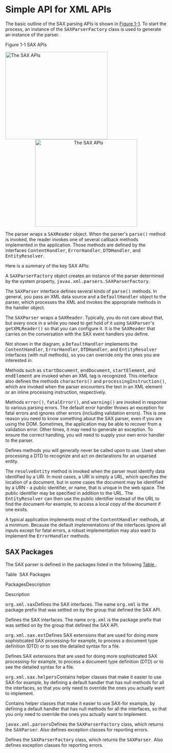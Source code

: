 
# Simple API for XML APIs

The basic outline of the SAX parsing APIs is shown in [Figure&#160;1-1](#gcezl). To start the process, an instance of the <tt>SAXParserFactory</tt> class is used to generate an instance of the parser.

<a name="gcezl" id="gcezl"></a>Figure&#160;1-1 SAX APIs

<img src="../../figures/jaxp/intro/jaxpintro-saxApi.gif" alt="The SAX APIs" width="319" height="272" />


<center><img src="../../figures/jaxp/jaxpintro-saxApi.gif" width="319" height="272" align="bottom" alt="The SAX APIs" /></center>

The parser wraps a <tt>SAXReader</tt> object. When the parser's <tt>parse()</tt> method is invoked, the reader invokes one of several callback methods implemented in the application. Those methods are defined by the interfaces <tt>ContentHandler</tt>, <tt>ErrorHandler</tt>, <tt>DTDHandler</tt>, and <tt>EntityResolver</tt>.

Here is a summary of the key SAX APIs:

A <tt>SAXParserFactory</tt> object creates an instance of the parser determined by the system property, <tt>javax.xml.parsers.SAXParserFactory</tt>.

The <tt>SAXParser</tt> interface defines several kinds of <tt>parse()</tt> methods. In general, you pass an XML data source and a <tt>DefaultHandler</tt> object to the parser, which processes the XML and invokes the appropriate methods in the handler object.

The <tt>SAXParser</tt> wraps a <tt>SAXReader</tt>. Typically, you do not care about that, but every once in a while you need to get hold of it using <tt>SAXParser</tt>'s <tt>getXMLReader()</tt> so that you can configure it. It is the <tt>SAXReader</tt> that carries on the conversation with the SAX event handlers you define.

Not shown in the diagram, a <tt>DefaultHandler</tt> implements the <tt>ContentHandler</tt>, <tt>ErrorHandler</tt>, <tt>DTDHandler</tt>, and <tt>EntityResolver</tt> interfaces (with null methods), so you can override only the ones you are interested in.

Methods such as <tt>startDocument</tt>, <tt>endDocument</tt>, <tt>startElement</tt>, and <tt>endElement</tt> are invoked when an XML tag is recognized. This interface also defines the methods <tt>characters()</tt> and <tt>processingInstruction()</tt>, which are invoked when the parser encounters the text in an XML element or an inline processing instruction, respectively.

Methods <tt>error()</tt>, <tt>fatalError()</tt>, and <tt>warning()</tt> are invoked in response to various parsing errors. The default error handler throws an exception for fatal errors and ignores other errors (including validation errors). This is one reason you need to know something about the SAX parser, even if you are using the DOM. Sometimes, the application may be able to recover from a validation error. Other times, it may need to generate an exception. To ensure the correct handling, you will need to supply your own error handler to the parser.

Defines methods you will generally never be called upon to use. Used when processing a DTD to recognize and act on declarations for an unparsed entity.

The <tt>resolveEntity</tt> method is invoked when the parser must identify data identified by a URI. In most cases, a URI is simply a URL, which specifies the location of a document, but in some cases the document may be identified by a URN - a public identifier, or name, that is unique in the web space. The public identifier may be specified in addition to the URL. The <tt>EntityResolver</tt> can then use the public identifier instead of the URL to find the document-for example, to access a local copy of the document if one exists.

A typical application implements most of the <tt>ContentHandler</tt> methods, at a minimum. Because the default implementations of the interfaces ignore all inputs except for fatal errors, a robust implementation may also want to implement the <tt>ErrorHandler</tt> methods.

<a name="gceyt" id="gceyt"></a>

## SAX Packages

The SAX parser is defined in the packages listed in the following [Table&#160;](#gceyy).

<a name="gceyy" id="gceyy"></a>Table&#160; SAX Packages
<th id="h1" align="left" valign="top" scope="col">Packages</th><th id="h2" align="left" valign="top" scope="col">Description</th>

Description
<td headers="h1" align="left" valign="top" scope="row"><tt>org.xml.sax</tt></td><td headers="h2" align="left" valign="top" scope="row">Defines the SAX interfaces. The name <tt>org.xml</tt> is the package prefix that was settled on by the group that defined the SAX API.</td>

Defines the SAX interfaces. The name <tt>org.xml</tt> is the package prefix that was settled on by the group that defined the SAX API.
<td headers="h1" align="left" valign="top" scope="row"><tt>org.xml.sax.ext</tt></td><td headers="h2" align="left" valign="top" scope="row">Defines SAX extensions that are used for doing more sophisticated SAX processing-for example, to process a document type definition (DTD) or to see the detailed syntax for a file.</td>

Defines SAX extensions that are used for doing more sophisticated SAX processing-for example, to process a document type definition (DTD) or to see the detailed syntax for a file.
<td headers="h1" align="left" valign="top" scope="row"><tt>org.xml.sax.helpers</tt></td><td headers="h2" align="left" valign="top" scope="row">Contains helper classes that make it easier to use SAX-for example, by defining a default handler that has null methods for all the interfaces, so that you only need to override the ones you actually want to implement.</td>

Contains helper classes that make it easier to use SAX-for example, by defining a default handler that has null methods for all the interfaces, so that you only need to override the ones you actually want to implement.
<td headers="h1" align="left" valign="top" scope="row"><tt>javax.xml.parsers</tt></td><td headers="h2" align="left" valign="top" scope="row">Defines the <tt>SAXParserFactory</tt> class, which returns the <tt>SAXParser</tt>. Also defines exception classes for reporting errors.</td>

Defines the <tt>SAXParserFactory</tt> class, which returns the <tt>SAXParser</tt>. Also defines exception classes for reporting errors.
